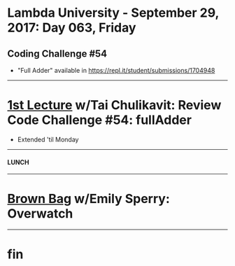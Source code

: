 # Lambda University - September 29, 2017: Day 063, Friday
## Coding Challenge #54
- "Full Adder" available in https://repl.it/student/submissions/1704948
***
# [1st Lecture](VIDEO_RECORDED_NOT_POSTED) w/Tai Chulikavit: Review Code Challenge #54: fullAdder
- Extended 'til Monday

***
#### LUNCH
***
# [Brown Bag](https://youtu.be/MslTB3ZAD7E) w/Emily Sperry: Overwatch
***
# fin
